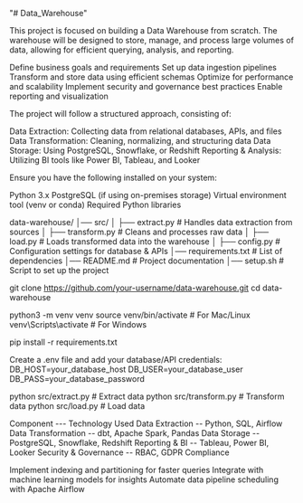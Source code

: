 "# Data_Warehouse"

<!-- Project Overview -->

This project is focused on building a Data Warehouse from scratch. The warehouse will be designed to store, manage, and process large volumes of data, allowing for efficient querying, analysis, and reporting.

<!--  Objectives -->

Define business goals and requirements
Set up data ingestion pipelines
Transform and store data using efficient schemas
Optimize for performance and scalability
Implement security and governance best practices
Enable reporting and visualization

<!-- Architecture -->

The project will follow a structured approach, consisting of:

Data Extraction: Collecting data from relational databases, APIs, and files
Data Transformation: Cleaning, normalizing, and structuring data
Data Storage: Using PostgreSQL, Snowflake, or Redshift
Reporting & Analysis: Utilizing BI tools like Power BI, Tableau, and Looker

 <!-- Getting Started -->
 <!-- Prerequisites -->

Ensure you have the following installed on your system:

Python 3.x
PostgreSQL (if using on-premises storage)
Virtual environment tool (venv or conda)
Required Python libraries

<!-- Project Structure -->

data-warehouse/
│── src/
│ ├── extract.py # Handles data extraction from sources
│ ├── transform.py # Cleans and processes raw data
│ ├── load.py # Loads transformed data into the warehouse
│ ├── config.py # Configuration settings for database & APIs
│── requirements.txt # List of dependencies
│── README.md # Project documentation
│── setup.sh # Script to set up the project

<!--  Installation & Setup -->
<!-- 1️⃣ Clone the Repository -->

git clone https://github.com/your-username/data-warehouse.git
cd data-warehouse

<!-- 2️⃣ Create a Virtual Environment -->

python3 -m venv venv
source venv/bin/activate # For Mac/Linux
venv\Scripts\activate # For Windows

<!-- 3️⃣ Install Dependencies -->

pip install -r requirements.txt

<!-- 4️⃣ Set Up Environment Variables -->

Create a .env file and add your database/API credentials:
DB_HOST=your_database_host
DB_USER=your_database_user
DB_PASS=your_database_password

<!-- 5️⃣ Run the Pipeline -->

python src/extract.py # Extract data
python src/transform.py # Transform data
python src/load.py # Load data

<!--  Tech Stack -->

Component --- Technology Used
Data Extraction -- Python, SQL, Airflow
Data Transformation -- dbt, Apache Spark, Pandas
Data Storage -- PostgreSQL, Snowflake, Redshift
Reporting & BI -- Tableau, Power BI, Looker
Security & Governance -- RBAC, GDPR Compliance

 <!-- Next Steps -->

Implement indexing and partitioning for faster queries
Integrate with machine learning models for insights
Automate data pipeline scheduling with Apache Airflow

 <!-- Building the future of data, one query at a time! -->
